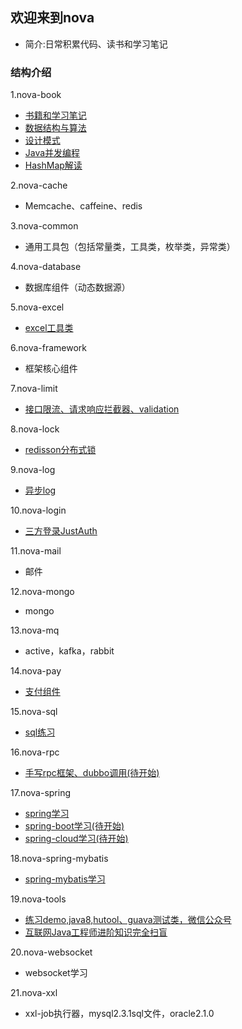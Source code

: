 ## 欢迎来到nova
* 简介:日常积累代码、读书和学习笔记

### 结构介绍
1.nova-book
* [书籍和学习笔记](nova-book/bookNote.md)
* [数据结构与算法](nova-book/src/main/java/com/nova/book/algorithm/algorithm.md)
* [设计模式](nova-book/src/main/java/com/nova/book/design/design.md)
* [Java并发编程](nova-book/src/main/java/com/nova/book/juc/juc.md)
* [HashMap解读](nova-book/src/main/java/com/nova/book/hashmap/hashmap解读.md)

2.nova-cache
* Memcache、caffeine、redis

3.nova-common
* 通用工具包（包括常量类，工具类，枚举类，异常类）

4.nova-database
* 数据库组件（动态数据源）

5.nova-excel
* [excel工具类](nova-excel/excelNote.md)

6.nova-framework
* 框架核心组件

7.nova-limit
* [接口限流、请求响应拦截器、validation](nova-limit/limitNote.md)

8.nova-lock
* [redisson分布式锁](nova-lock/lockNote.md)

9.nova-log
* [异步log](nova-log/logNote.md)

10.nova-login
* [三方登录JustAuth](nova-login/loginNote.md)

11.nova-mail
* 邮件

12.nova-mongo
* mongo

13.nova-mq
* active，kafka，rabbit

14.nova-pay
* [支付组件](nova-pay/payNote.md)

15.nova-sql
* [sql练习](nova-sql/sqlNote.md)

16.nova-rpc
* [手写rpc框架、dubbo调用(待开始)](nova-rpc/rpcNote.md)

17.nova-spring
* [spring学习](nova-spring/springNote.md)
* [spring-boot学习(待开始)](nova-spring/springBootNote.md)
* [spring-cloud学习(待开始)](nova-spring/springCloudNote.md)

18.nova-spring-mybatis
* [spring-mybatis学习](nova-spring-mybatis/mybatisNote.md)

19.nova-tools
* [练习demo,java8,hutool、guava测试类，微信公众号](nova-tools/toolsNote.md)
* [互联网Java工程师进阶知识完全扫盲](summary.md)

20.nova-websocket
* websocket学习

21.nova-xxl
* xxl-job执行器，mysql2.3.1sql文件，oracle2.1.0

